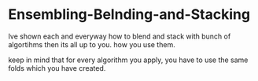 # Ensembling-Belnding-and-Stacking
Ive shown each and everyway how to blend and stack with bunch of algortihms then its all up to you. how you use them.

keep in mind that for every algorithm you apply, you have to use the same folds which you have created.
